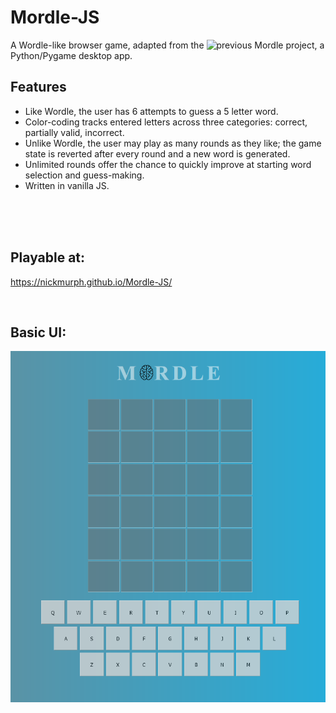 # Mordle-JS
A Wordle-like browser game, adapted from the ![previous Mordle project](https://github.com/nickmurph/Mordle), a Python/Pygame desktop app.

## Features
- Like Wordle, the user has 6 attempts to guess a 5 letter word.
- Color-coding tracks entered letters across three categories: correct, partially valid, incorrect.
- Unlike Wordle, the user may play as many rounds as they like; the game state is reverted after every round and a new word is generated.
- Unlimited rounds offer the chance to quickly improve at starting word selection and guess-making.  
- Written in vanilla JS.

</br>
</br>
</br>

## Playable at:
https://nickmurph.github.io/Mordle-JS/

</br>

## Basic UI:
![WIP image of a winning Mordle game](/img/demo-wip.png)
